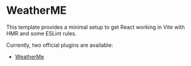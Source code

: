 # WeatherME

This template provides a minimal setup to get React working in Vite with HMR and some ESLint rules.

Currently, two official plugins are available:

- [WeatherMe](https://www.figma.com/file/NAu8fK86sMClLHAnQ4Vk2T/WeatherMe-Website-(Community)?type=design&node-id=0-1&mode=design&t=85qTYbx8oLrTIFLm-0)
